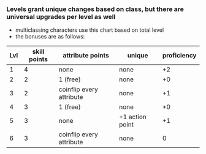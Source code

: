 ### Levels grant unique changes based on class, but there are universal upgrades per level as well
- multiclassing characters use this chart based on total level
- the bonuses are as follows:

|Lvl|skill points|attribute points|unique|proficiency|
|---|---|---|---|---|
|1| 4 | none | none | +2 | 
|2| 2 | 1 (free) | none | +0 | 
|3| 2 | coinflip every attribute | none | +1 |
|4| 3 | 1 (free) | none | +0 |
|5| 3 | none | +1 action point | +1 | 
|6| 3 | coinflip every attribute | none | 0 |
